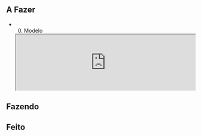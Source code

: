 ## A Fazer
- 00. Modelo  
  <iframe
    src="https://efzevios.github.io/Spork/Porcento.html"
    style="width:100%;height:;aspect-ratio:"
    scrolling="yes">
  </iframe>
  

## Fazendo

## Feito